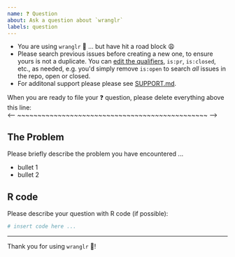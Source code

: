 ```yaml
---
name: ❓ Question
about: Ask a question about `wranglr`
labels: question
---
```


- You are using `wranglr` :partying_face: ... but have hit a road block :weary:
- Please search previous issues before creating a new one,
  to ensure yours is not a duplicate. You can
  [edit the qualifiers](https://help.github.com/articles/searching-issues-and-pull-requests/),
  `is:pr`, `is:closed`, etc., as needed, e.g. you'd simply remove `is:open` to
  search _all_ issues in the repo, open or closed.
- For additonal support please please see
  [SUPPORT.md](https://github.com/stufield/wranglr/blob/HEAD/.github/SUPPORT.md).


When you are ready to file your :question: question,
please delete everything above this line:\
<-- ~~~~~~~~~~~~~~~~~~~~~~~~~~~~~~~~~~~~~~~~~~~~~~~ -->


## The Problem
Please briefly describe the problem you have encountered ...

- bullet 1
- bullet 2


## R code
Please describe your question with R code (if possible):
```r
# insert code here ...
```

---

Thank you for using `wranglr` :pray:!

